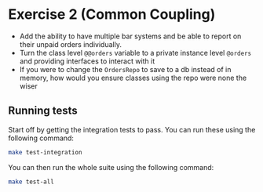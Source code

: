 # Exercise 2 (Common Coupling)
- Add the ability to have multiple bar systems and be able to report on their unpaid orders individually.
- Turn the class level `@@orders` variable to a private instance level `@orders` and providing interfaces to interact with it
- If you were to change the `OrdersRepo` to save to a db instead of in memory, how would you ensure classes
using the repo were none the wiser

## Running tests
Start off by getting the integration tests to pass. You can run these using the following command:
```sh
make test-integration
```

You can then run the whole suite using the following command:

```sh
make test-all
```
